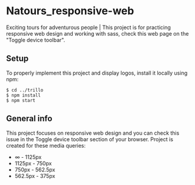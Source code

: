 # Natours_responsive-web
Exciting tours for adventurous people | This project is for practicing responsive web design and working with sass, check this web page on the "Toggle device toolbar".

## Setup
To properly implement this project and display logos, install it locally using npm:
```
$ cd ../trillo
$ npm install
$ npm start
```

## General info
This project focuses on responsive web design and you can check this issue in the Toggle device toolbar section of your browser.
Project is created for these media queries:
*   ∞     -   1125px
* 1125px  -   750px
* 750px   -   562.5px
* 562.5px -   375px
